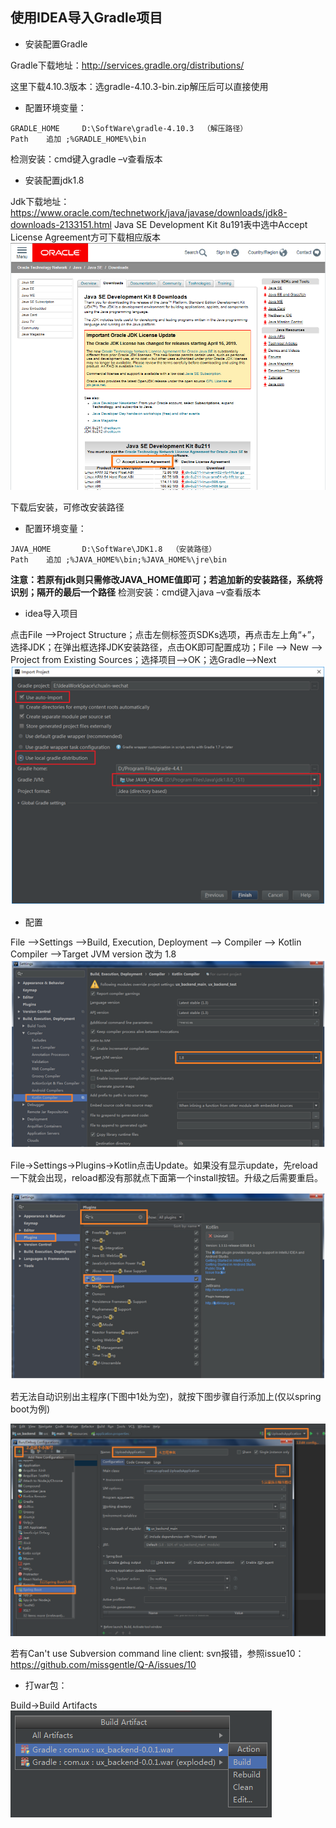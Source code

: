 ## 使用IDEA导入Gradle项目

- 安装配置Gradle

Gradle下载地址：http://services.gradle.org/distributions/

这里下载4.10.3版本：选gradle-4.10.3-bin.zip解压后可以直接使用

- 配置环境变量：

```
GRADLE_HOME		D:\SoftWare\gradle-4.10.3  （解压路径）
Path	追加 ;%GRADLE_HOME%\bin
```

检测安装：cmd键入gradle –v查看版本

- 安装配置jdk1.8

Jdk下载地址：https://www.oracle.com/technetwork/java/javase/downloads/jdk8-downloads-2133151.html
 Java SE Development Kit 8u191表中选中Accept License Agreement方可下载相应版本
 <img src='idea-1.png'>
 
下载后安装，可修改安装路径

- 配置环境变量：

```
JAVA_HOME		D:\SoftWare\JDK1.8	（安装路径）
Path	追加 ;%JAVA_HOME%\bin;%JAVA_HOME%\jre\bin
```

**注意：若原有jdk则只需修改JAVA_HOME值即可；若追加新的安装路径，系统将识别；隔开的最后一个路径**
检测安装：cmd键入java –v查看版本

- idea导入项目

点击File -->Project Structure；点击左侧标签页SDKs选项，再点击左上角“+”，选择JDK；在弹出框选择JDK安装路径，点击OK即可配置成功；File --> New --> Project from Existing Sources；选择项目-->OK；选Gradle-->Next
 <img src='idea-2.png'>

- 配置

File -->Settings -->Build, Execution, Deployment --> Compiler --> Kotlin Compiler -->Target JVM version 改为 1.8
 <img src='idea-3.png'>
  
File->Settings->Plugins->Kotlin点击Update。如果没有显示update，先reload 一下就会出现，reload都没有那就点下面第一个install按钮。升级之后需要重启。

 <img src='idea-4.png'>
 
若无法自动识别出主程序(下图中1处为空)，就按下图步骤自行添加上(仅以spring boot为例)
 
 <img src='idea-5.png'>
 
若有Can't use Subversion command line client: svn报错，参照issue10：
https://github.com/missgentle/Q-A/issues/10

- 打war包：

Build->Build Artifacts
<img src='idea-6.png'>
